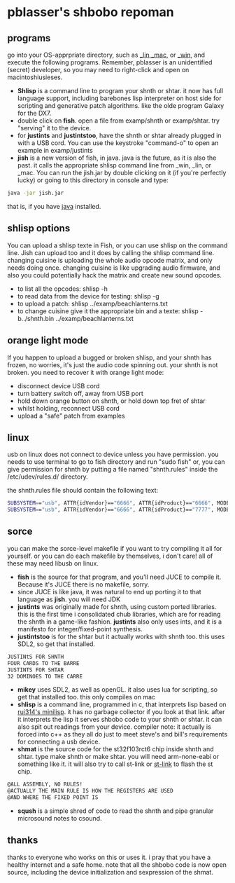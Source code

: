 # pblasser's shbobo repoman

## programs

 go into your OS-apprpriate directory, such as [_lin](./_lin/),[_mac](./_mac/), or [_win](./_win/),
 and execute the following programs. Remember, pblasser is an unidentified
 (secret) developer, so you may need to right-click and open on macintoshiusieses.

* **Shlisp** is a command line to program your shnth or shtar.
it now has full language support, including barebones
lisp interpreter on host side for scripting and generative
patch algorithms. like the olde program Galaxy for the DX7.
* double click on **fish**. open a file from examp/shnth or
examp/shtar. try "serving" it to the device.
* for **justints** and **justintstoo**, have the shnth or shtar already
plugged in with a USB cord. You can use the keystroke
"command-o" to open an example in examp/justints
* **jish** is a new version of fish, in java. java is the future,
as it is also the past.
it calls the appropriate shlisp command line from _win,
_lin, or _mac. You can run the jish.jar
by double clicking on it (if you're perfectly lucky) or
going to this directory in console and type:

```bash
java -jar jish.jar
```

that is, if you have [java](https://www.java.com/en/download/) installed.

## shlisp options

You can upload a shlisp texte in Fish, or you can use shlisp
on the command line. Jish can upload too and it does by
calling the shlisp command line. changing cuisine is uploading
the whole audio opcode matrix, and only needs doing once.
changing cuisine is like upgrading audio firmware, and also
you could potentially hack the matrix and create new sound opcodes.

* to list all the opcodes: shlisp -h
* to read data from the device for testing: shlisp -g
* to upload a patch: shlisp ../examp/beachlanterns.txt
* to change cuisine give it the appropriate bin and a texte: shlisp -b../shnth.bin ../examp/beachlanterns.txt

## orange light mode

If you happen to upload a bugged or broken shlisp, and your shnth has frozen,
no worries, it's just the audio code spinning out. your shnth is not broken.
you need to recover it with orange light mode:

* disconnect device USB cord
* turn battery switch off, away from USB port
* hold down orange button on shnth, or hold down top fret of shtar
* whilst holding, reconnect USB cord
* upload a "safe" patch from examples

## linux

usb on linux does not connect to device unless you have permission.
you needs to use terminal to go to fish directory and run "sudo fish"
or, you can give permission for shnth by putting a file named "shnth.rules" inside the
/etc/udev/rules.d/ directory.

the shnth.rules file should contain the following text:

```bash
SUBSYSTEM=="usb", ATTR{idVendor}=="6666", ATTR{idProduct}=="6666", MODE="0666"
SUBSYSTEM=="usb", ATTR{idVendor}=="6666", ATTR{idProduct}=="7777", MODE="0666"
```

## sorce

you can make the sorce-level makefile if you want to try compiling
it all for yourself. or you can do each makefile by themselves, i don't care!
all of these may need libusb on linux.

* **fish** is the source for that program, and you'll need JUCE
to compile it. Because it's JUCE there is no makefile, sorry.
* since JUCE is like java, it was natural to end up porting it to
that language as **jish**. you will need JDK
* **justints** was originally made for shnth, using custom ported
libraries. this is the first time i consolidated chub libraries,
which are for reading the shnth in a game-like fashion. **justints**
also only uses ints, and it is a manifesto for integer/fixed-point synthesis.
* **justintstoo** is for the shtar but it actually works with shnth too.
this uses SDL2, so get that installed.

```txt
JUSTINtS FOR SHNTH
FOUR CARDS TO THE BARRE
JUSTINTS FOR SHTAR
32 DOMINOES TO THE CARRE
```

* **mikey** uses SDL2, as well as openGL. it also uses lua for scripting,
so get that installed too. this only compiles on mac
* **shlisp** is a command line, programmed in c, that interprets
lisp based on [rui314's minilisp](https://github.com/rui314/minilisp/tree/nogc).
it has no garbage collector if you look at that link. after it interprets
the lisp it serves shbobo code to your shnth or shtar. it can also
spit out readings from your device. compiler note: it actually
is forced into c++ as they all do just to meet steve's
and bill's requirements for connecting a usb device.
* **shmat** is the source code for the st32f103rct6 chip inside shnth
and shtar. type make shnth or make shtar.
you will need arm-none-eabi or something like it. it will also
try to call st-link or [st-link](https://github.com/stlink-org/stlink) to flash the st chip.

```txt
@ALL ASSEMBLY, NO RULES!
@ACTUALLY THE MAIN RULE IS HOW THE REGISTERS ARE USED
@AND WHERE THE FIXED POINT IS
```

* **sqush** is a simple shred of code to read the shnth
and pipe granular microsound notes to csound.

## thanks

thanks to everyone who works on this or uses it. i pray that
you have a healthy internet and a safe home. note that all the
shbobo code is now open source, including the device initialization
and sexpression of the shmat.
